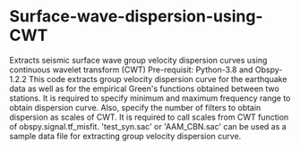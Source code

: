 # Surface-wave-dispersion-using-CWT
Extracts seismic surface wave group velocity dispersion curves using continuous wavelet transform (CWT)
Pre-requisit: Python-3.8 and Obspy-1.2.2
This code extracts group velocity dispersion curve for the earthquake data as well as for the empirical Green's functions obtained between two stations.
It is required to specify minimum and maximum frequency range to obtain dispersion curve.
Also, specify the number of filters to obtain dispersion as scales of CWT. It is required to call scales from CWT function of obspy.signal.tf_misfit.
'test_syn.sac' or 'AAM_CBN.sac' can be used as a sample data file for extracting group velocity dispersion curve.

